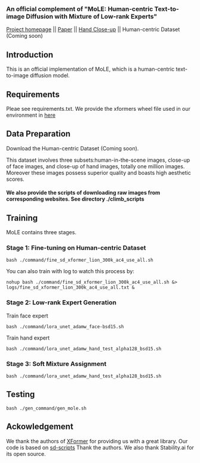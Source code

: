 ### An official complement of "MoLE: Human-centric Text-to-image Diffusion with Mixture of Low-rank Experts" 

[Project homepage](https://sites.google.com/view/mole4diffuser/) || [Paper](https://sites.google.com/view/mole4diffuser/) ||
[Hand Close-up](https://sites.google.com/view/response-close-up-of-hand/homepage) || Human-centric Dataset (Coming soon)

## Introduction
This is an official implementation of MoLE, which is a human-centric text-to-image diffusion model. 

## Requirements
Pleae see requirements.txt. We provide the xformers wheel file used in our environment in [here](https://drive.google.com/file/d/1XLvP0T_xoxUyuqA7nCJLjc3Cn1p9KaYG/view?usp=sharing)

## Data Preparation
Download the Human-centric Dataset (Coming soon). 

This dataset involves three subsets:human-in-the-scene images, close-up of face images, and close-up of hand images, totally one million images. Moreover these images possess superior quality and boasts high aesthetic scores.

#### We also provide the scripts of downloading raw images from corresponding websites. See directory ./climb_scripts

## Training
MoLE contains three stages.

### Stage 1: Fine-tuning on Human-centric Dataset 

```shell
bash ./command/fine_sd_xformer_lion_300k_ac4_use_all.sh
```

You can also train with log to watch this process by:

```shell
nohup bash ./command/fine_sd_xformer_lion_300k_ac4_use_all.sh &> logs/fine_sd_xformer_lion_300k_ac4_use_all.txt &
```

### Stage 2: Low-rank Expert Generation

Train face expert
```shell
bash ./command/lora_unet_adamw_face-bsd15.sh
```

Train hand expert
```shell
bash ./command/lora_unet_adamw_hand_test_alpha128_bsd15.sh
```

### Stage 3: Soft Mixture Assignment

```shell
bash ./command/lora_unet_adamw_hand_test_alpha128_bsd15.sh
```

## Testing
```shell
bash ./gen_command/gen_mole.sh
```

## Ackowledgement
We thank the authors of [XFormer](https://github.com/lucidrains/xformers) for providing us with a great library. Our code is based on [sd-scripts](https://github.com/kohya-ss/sd-scripts) Thank the authors. We also thank Stability.ai for
its open source.




